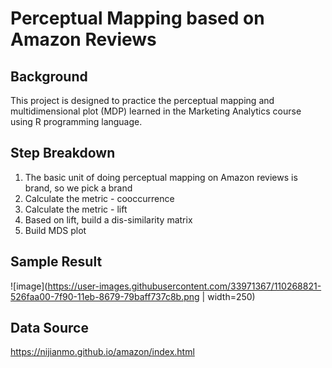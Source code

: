 # Perceptual Mapping based on Amazon Reviews

## Background
This project is designed to practice the perceptual mapping and multidimensional plot (MDP) learned in the Marketing Analytics course using R programming language.

## Step Breakdown
1. The basic unit of doing perceptual mapping on Amazon reviews is brand, so we pick a brand
2. Calculate the metric - cooccurrence
3. Calculate the metric - lift
4. Based on lift, build a dis-similarity matrix
5. Build MDS plot

## Sample Result
![image](https://user-images.githubusercontent.com/33971367/110268821-526faa00-7f90-11eb-8679-79baff737c8b.png | width=250)

## Data Source
https://nijianmo.github.io/amazon/index.html
